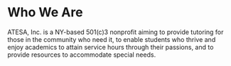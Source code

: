 # Who We Are

ATESA, Inc. is a NY-based 501(c)3 nonprofit aiming to provide tutoring for those in the community who need it, to enable students who thrive and enjoy academics to attain service hours through their passions, and to provide resources to accommodate special needs.


